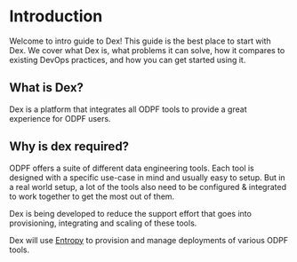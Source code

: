 # Introduction

Welcome to intro guide to Dex! This guide is the best place to start with Dex. We cover what Dex is, what problems it can solve, how it compares to existing DevOps practices, and how you can get started using it.

## What is Dex?

Dex is a platform that integrates all ODPF tools to provide a great experience for ODPF users.

## Why is dex required?

ODPF offers a suite of different data engineering tools. Each tool is designed with a specific use-case in mind and usually easy to setup. But in a real world setup, a lot of the tools also need to be configured & integrated to work together to get the most out of them.

Dex is being developed to reduce the support effort that goes into provisioning, integrating and scaling of these tools.

Dex will use [Entropy](https://github.com/goto/entropy) to provision and manage deployments of various ODPF tools.
